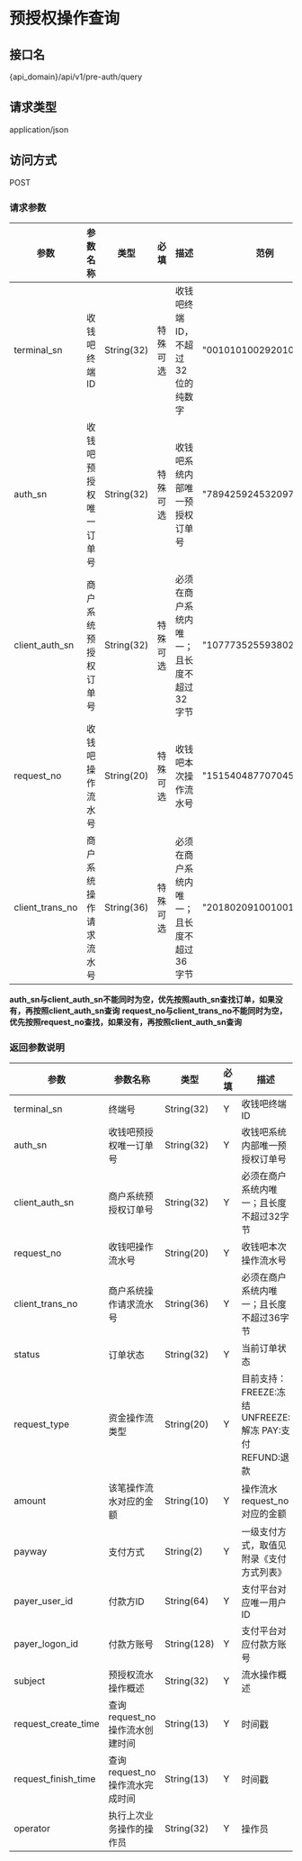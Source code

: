 # 预授权操作查询

## 接口名
{api_domain}/api/v1/pre-auth/query
## 请求类型
application/json
## 访问方式
POST
### 请求参数


| 参数 | 参数名称 | 类型 | 必填 | 描述 | 范例 |
| --- | --- | --- | --- | --- | --- |
| terminal\_sn | 收钱吧终端ID | String\(32\) | 特殊可选 | 收钱吧终端ID，不超过32位的纯数字 | "00101010029201012912" |
| auth\_sn | 收钱吧预授权唯一订单号 | String\(32\) | 特殊可选 | 收钱吧系统内部唯一预授权订单号 | "7894259245320979"|
| client\_auth\_sn | 商户系统预授权订单号 | String\(32\) | 特殊可选 | 必须在商户系统内唯一；且长度不超过32字节 | "1077735255938023" |
| request\_no | 收钱吧操作流水号 | String\(20\) | 特殊可选 | 收钱吧本次操作流水号 | "15154048770704543281" |
| client\_trans\_no | 商户系统操作请求流水号 | String\(36\) | 特殊可选 | 必须在商户系统内唯一；且长度不超过36字节 | "201802091001001" |
**auth\_sn与client\_auth\_sn不能同时为空，优先按照auth\_sn查找订单，如果没有，再按照client\_auth\_sn查询**
**request\_no与client\_trans\_no不能同时为空，优先按照request\_no查找，如果没有，再按照client\_auth\_sn查询**

### 返回参数说明

| 参数 | 参数名称 | 类型 | 必填 | 描述 | 范例 |
| --- | --- | --- | --- | --- | --- |
| terminal\_sn | 终端号 | String\(32\) | Y | 收钱吧终端ID | "01939202039923029" |
| auth\_sn | 收钱吧预授权唯一订单号 | String\(32\) | Y | 收钱吧系统内部唯一预授权订单号 | "7894259245320979"|
| client\_auth\_sn | 商户系统预授权订单号 | String\(32\) | Y | 必须在商户系统内唯一；且长度不超过32字节 | "1077735255938023" |
| request\_no | 收钱吧操作流水号 | String\(20\) | Y | 收钱吧本次操作流水号 | "15154048770704543281" |
| client\_trans\_no | 商户系统操作请求流水号 | String\(36\) | Y | 必须在商户系统内唯一；且长度不超过36字节 | "201802091001001" |
| status | 订单状态 | String\(32\) | Y | 当前订单状态 | "SUCCESS" |
| request\_type | 资金操作流类型 | String\(20\) | Y | 目前支持： FREEZE:冻结  UNFREEZE:解冻  PAY:支付 REFUND:退款 | "FREEZE" |
| amount | 该笔操作流水对应的金额 | String\(10\) | Y | 操作流水request\_no对应的金额 | "100" |
| payway | 支付方式 | String\(2\) | Y | 一级支付方式，取值见附录《支付方式列表》 | "1" |
| payer\_user\_id | 付款方ID | String\(64\) | Y | 支付平台对应唯一用户ID | "2088402019148643" |
| payer\_logon\_id | 付款方账号 | String\(128\) | Y | 支付平台对应付款方账号 | "134**3920" |
| subject | 预授权流水操作概述 | String\(32\) | Y | 流水操作概述 | "预授权订单" |
| request\_create\_time | 查询request\_no操作流水创建时间 | String\(13\) | Y | 时间戳 | "1449646835244" |
| request\_finish\_time | 查询request\_no操作流水完成时间 | String\(13\) | Y | 时间戳 | "1449646835244" |
| operator | 执行上次业务操作的操作员 | String\(32\) | Y | 操作员 | Obama |



